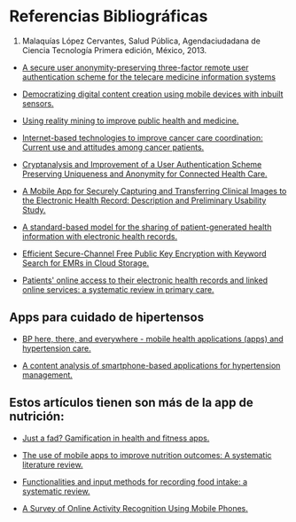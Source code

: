 # Referencias Bibliográficas

1. Malaquías López Cervantes, Salud Pública, Agendaciudadana de Ciencia Tecnología Primera edición,
México, 2013. 

* [A secure user anonymity-preserving three-factor remote user authentication scheme for the telecare medicine information systems](http://www.ncbi.nlm.nih.gov/pubmed/25677956)

* [Democratizing digital content creation using mobile devices with inbuilt sensors.](http://www.ncbi.nlm.nih.gov/pubmed/25666602)

* [Using reality mining to improve public health and medicine.](http://www.ncbi.nlm.nih.gov/pubmed/19745474)

* [Internet-based technologies to improve cancer care coordination: Current use and attitudes among cancer patients.](http://www.ncbi.nlm.nih.gov/pubmed/25661828)

* [Cryptanalysis and Improvement of a User Authentication Scheme Preserving Uniqueness and Anonymity for Connected Health Care.](http://link.springer.com/article/10.1007%2Fs10916-014-0179-x)

* [A Mobile App for Securely Capturing and Transferring Clinical Images to the Electronic Health Record: Description and Preliminary Usability Study.](http://mhealth.jmir.org/2015/1/e1/)

* [A standard-based model for the sharing of patient-generated health information with electronic health records.](http://link.springer.com/article/10.1007%2Fs00779-014-0806-z)

* [Efficient Secure-Channel Free Public Key Encryption with Keyword Search for EMRs in Cloud Storage.](http://link.springer.com/article/10.1007%2Fs10916-014-0178-y)

* [Patients' online access to their electronic health records and linked online services: a systematic review in primary care.](http://web.b.ebscohost.com/ehost/pdfviewer/pdfviewer?sid=6987ef38-81f3-4e07-8716-1af098c2250e%40sessionmgr112&vid=40&hid=115)

## Apps para cuidado de hipertensos

* [BP here, there, and everywhere - mobile health applications (apps) and hypertension care.](http://www.ncbi.nlm.nih.gov/pubmed/25660365)

* [A content analysis of smartphone-based applications for hypertension management.](http://www.ncbi.nlm.nih.gov/pubmed/25660364)

## Estos artículos tienen son más de la app de nutrición:

* [Just a fad? Gamification in health and fitness apps.](http://www.ncbi.nlm.nih.gov/pubmed/25654660)

* [The use of mobile apps to improve nutrition outcomes: A systematic literature review.](http://www.ncbi.nlm.nih.gov/pubmed/25680388)

* [Functionalities and input methods for recording food intake: a systematic review.](http://www.ncbi.nlm.nih.gov/pubmed/23415822)

* [A Survey of Online Activity Recognition Using Mobile Phones.](http://www.ncbi.nlm.nih.gov/pubmed/25608213)
